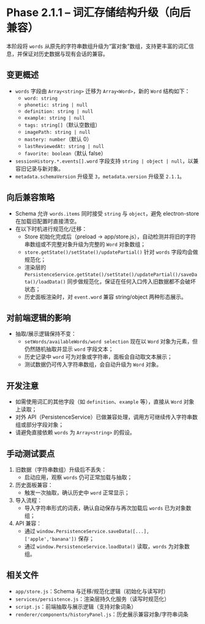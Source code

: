 # Phase 2.1.1 – 词汇存储结构升级（向后兼容）

本阶段将 `words` 从原先的字符串数组升级为“富对象”数组，支持更丰富的词汇信息，并保证对历史数据与现有会话的兼容。

## 变更概述

- `words` 字段由 `Array<string>` 迁移为 `Array<Word>`，新的 `Word` 结构如下：
  - `word: string`
  - `phonetic: string | null`
  - `definition: string | null`
  - `example: string | null`
  - `tags: string[]`（默认空数组）
  - `imagePath: string | null`
  - `mastery: number`（默认 0）
  - `lastReviewedAt: string | null`
  - `favorite: boolean`（默认 false）
- `sessionHistory.*.events[].word` 字段支持 `string | object | null`，以兼容旧记录与新对象。
- `metadata.schemaVersion` 升级至 `3`，`metadata.version` 升级至 `2.1.1`。

## 向后兼容策略

- Schema 允许 `words.items` 同时接受 `string` 与 `object`，避免 electron-store 在加载旧配置时直接清空。
- 在以下时机进行规范化/迁移：
  - Store 初始化完成后（preload -> app/store.js），自动检测并将旧的字符串数组或不完整对象升级为完整的 `Word` 对象数组；
  - `store.getState()/setState()/updatePartial()` 针对 `words` 字段均会做规范化；
  - 渲染层的 `PersistenceService.getState()/setState()/updatePartial()/saveData()/loadData()` 同步做规范化，保证在任何入口传入旧数据都不会破坏状态；
  - 历史面板渲染时，对 `event.word` 兼容 string/object 两种形态展示。

## 对前端逻辑的影响

- 抽取/展示逻辑保持不变：
  - `setWords/availableWords/word selection` 现在以 `Word` 对象为元素，但仍然随机抽取并显示 `word` 字段文本；
  - 历史记录中 `word` 可为对象或字符串，面板会自动取文本展示；
  - 测试数据仍可传入字符串数组，会自动升级为 `Word` 对象。

## 开发注意

- 如需使用词汇的其他字段（如 `definition`、`example` 等），直接从 `Word` 对象上读取；
- 对外 API（PersistenceService）已做兼容处理，调用方可继续传入字符串数组或部分字段对象；
- 请避免直接依赖 `words` 为 `Array<string>` 的假设。

## 手动测试要点

1. 旧数据（字符串数组）升级后不丢失：
   - 启动应用，观察 `words` 仍可正常加载与抽取；
2. 历史面板兼容：
   - 触发一次抽取，确认历史中 `word` 正常显示；
3. 导入流程：
   - 导入字符串形式的词表，确认自动保存与再次加载后 `words` 已为对象数组；
4. API 兼容：
   - 通过 `window.PersistenceService.saveData([...], ['apple','banana'])` 保存；
   - 通过 `window.PersistenceService.loadData()` 读取，`words` 为对象数组。

## 相关文件

- `app/store.js`：Schema 与迁移/规范化逻辑（初始化与读写时）
- `services/persistence.js`：渲染层持久化服务（读写时规范化）
- `script.js`：前端抽取与展示逻辑（支持对象词条）
- `renderer/components/historyPanel.js`：历史展示兼容对象/字符串词条


